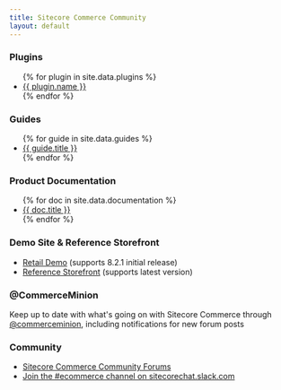 ```yaml
---
title: Sitecore Commerce Community
layout: default
---
```


### Plugins

<ul>
    {% for plugin in site.data.plugins %}
    <li>
        <a href="{{plugin.link}}">
            {{ plugin.name }}
        </a>
    </li>
    {% endfor %}
</ul>

### Guides

<ul>
    {% for guide in site.data.guides %}
    <li>
        <a href="{{guide.link}}">
            {{ guide.title }}
        </a>
    </li>
    {% endfor %}
</ul>

### Product Documentation

<ul>
    {% for doc in site.data.documentation %}
    <li>
        <a href="{{doc.link}}">
            {{ doc.title }}
        </a>
    </li>
    {% endfor %}
</ul>

### Demo Site & Reference Storefront

- [Retail Demo](https://github.com/Sitecore/Sitecore.Demo.Retail) (supports 8.2.1 initial release)
- [Reference Storefront](https://github.com/Sitecore/Reference-Storefront) (supports latest version)

### @CommerceMinion

Keep up to date with what's going on with Sitecore Commerce through [@commerceminion](https://twitter.com/commerceminion), including notifications for new forum posts

### Community

- [Sitecore Commerce Community Forums](https://community.sitecore.net/developers/f/6)
- [Join the #ecommerce channel on sitecorechat.slack.com](https://sitecorechat.slack.com/)

